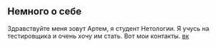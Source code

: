 ## Немного о себе
 Здравствуйте меня зовут Артем, я студент Нетологии. Я учусь на тестировщика и очень хочу им стать. Вот мои контакты. [вк](vk@id101899418)